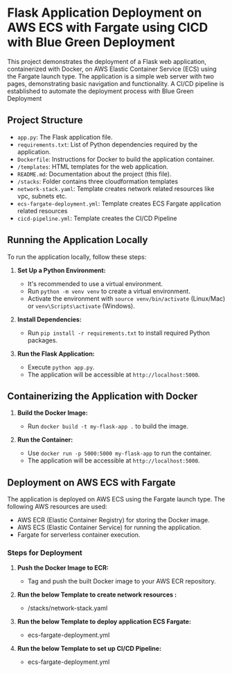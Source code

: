 # Flask Application Deployment on AWS ECS with Fargate using CICD with Blue Green Deployment

This project demonstrates the deployment of a Flask web application, containerized with Docker, on AWS Elastic Container Service (ECS) using the Fargate launch type. The application is a simple web server with two pages, demonstrating basic navigation and functionality. A CI/CD pipeline is established to automate the deployment process with Blue Green Deployment

## Project Structure

- `app.py`: The Flask application file.
- `requirements.txt`: List of Python dependencies required by the application.
- `Dockerfile`: Instructions for Docker to build the application container.
- `/templates`: HTML templates for the web application.
- `README.md`: Documentation about the project (this file).
- `/stacks`: Folder contains three cloudformation templates
- `network-stack.yaml`: Template creates network related resources like vpc, subnets etc.
- `ecs-fargate-deployment.yml`: Template creates ECS Fargate application related resources
- `cicd-pipeline.yml`: Template creates the CI/CD Pipeline

## Running the Application Locally

To run the application locally, follow these steps:

1. **Set Up a Python Environment:**
   - It's recommended to use a virtual environment.
   - Run `python -m venv venv` to create a virtual environment.
   - Activate the environment with `source venv/bin/activate` (Linux/Mac) or `venv\Scripts\activate` (Windows).

2. **Install Dependencies:**
   - Run `pip install -r requirements.txt` to install required Python packages.

3. **Run the Flask Application:**
   - Execute `python app.py`.
   - The application will be accessible at `http://localhost:5000`.

## Containerizing the Application with Docker

1. **Build the Docker Image:**
   - Run `docker build -t my-flask-app .` to build the image.

2. **Run the Container:**
   - Use `docker run -p 5000:5000 my-flask-app` to run the container.
   - The application will be accessible at `http://localhost:5000`.

## Deployment on AWS ECS with Fargate

The application is deployed on AWS ECS using the Fargate launch type. The following AWS resources are used:

- AWS ECR (Elastic Container Registry) for storing the Docker image.
- AWS ECS (Elastic Container Service) for running the application.
- Fargate for serverless container execution.

### Steps for Deployment

1. **Push the Docker Image to ECR:**
   - Tag and push the built Docker image to your AWS ECR repository.

2. **Run the below Template to create network resources :**
   - /stacks/network-stack.yaml

3. **Run the below Template to deploy application ECS Fargate:**
   - ecs-fargate-deployment.yml

4. **Run the below Template to set up CI/CD Pipeline:**
   - ecs-fargate-deployment.yml



